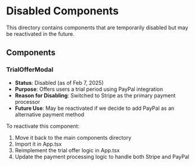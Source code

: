 # Disabled Components

This directory contains components that are temporarily disabled but may be reactivated in the future.

## Components

### TrialOfferModal
- **Status**: Disabled (as of Feb 7, 2025)
- **Purpose**: Offers users a trial period using PayPal integration
- **Reason for Disabling**: Switched to Stripe as the primary payment processor
- **Future Use**: May be reactivated if we decide to add PayPal as an alternative payment method

To reactivate this component:
1. Move it back to the main components directory
2. Import it in App.tsx
3. Reimplement the trial offer logic in App.tsx
4. Update the payment processing logic to handle both Stripe and PayPal
